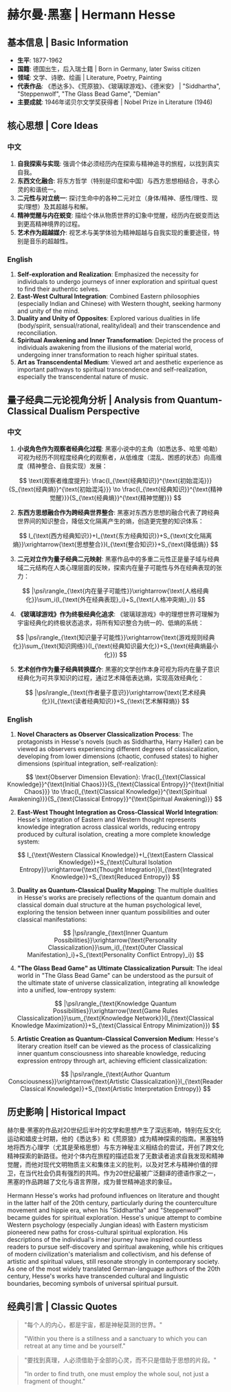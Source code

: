 # 赫尔曼·黑塞 | Hermann Hesse

## 基本信息 | Basic Information
- **生平**: 1877-1962
- **国籍**: 德国出生，后入瑞士籍 | Born in Germany, later Swiss citizen
- **领域**: 文学、诗歌、绘画 | Literature, Poetry, Painting
- **代表作品**: 《悉达多》、《荒原狼》、《玻璃球游戏》、《德米安》 | "Siddhartha", "Steppenwolf", "The Glass Bead Game", "Demian"
- **主要成就**: 1946年诺贝尔文学奖获得者 | Nobel Prize in Literature (1946)

## 核心思想 | Core Ideas

### 中文
1. **自我探索与实现**: 强调个体必须经历内在探索与精神追寻的旅程，以找到真实自我。
2. **东西文化融合**: 将东方哲学（特别是印度和中国）与西方思想相结合，寻求心灵的和谐统一。
3. **二元性与对立统一**: 探讨生命中的各种二元对立（身体/精神、感性/理性、现实/理想）及其超越与和解。
4. **精神觉醒与内在蜕变**: 描绘个体从物质世界的幻象中觉醒，经历内在蜕变而达到更高精神境界的过程。
5. **艺术作为超越媒介**: 视艺术与美学体验为精神超越与自我实现的重要途径，特别是音乐的超越性。

### English
1. **Self-exploration and Realization**: Emphasized the necessity for individuals to undergo journeys of inner exploration and spiritual quest to find their authentic selves.
2. **East-West Cultural Integration**: Combined Eastern philosophies (especially Indian and Chinese) with Western thought, seeking harmony and unity of the mind.
3. **Duality and Unity of Opposites**: Explored various dualities in life (body/spirit, sensual/rational, reality/ideal) and their transcendence and reconciliation.
4. **Spiritual Awakening and Inner Transformation**: Depicted the process of individuals awakening from the illusions of the material world, undergoing inner transformation to reach higher spiritual states.
5. **Art as Transcendental Medium**: Viewed art and aesthetic experience as important pathways to spiritual transcendence and self-realization, especially the transcendental nature of music.

## 量子经典二元论视角分析 | Analysis from Quantum-Classical Dualism Perspective

### 中文
1. **小说角色作为观察者经典化过程**: 黑塞小说中的主角（如悉达多、哈里·哈勒）可视为经历不同程度经典化的观察者，从低维度（混乱、困惑的状态）向高维度（精神整合、自我实现）发展：

$$
\text{观察者维度提升}: \frac{I_{\text{经典知识}}^{\text{初始混沌}}}{S_{\text{经典熵}}^{\text{初始混沌}}} \to \frac{I_{\text{经典知识}}^{\text{精神觉醒}}}{S_{\text{经典熵}}^{\text{精神觉醒}}}
$$

2. **东西方思想融合作为跨经典世界整合**: 黑塞对东西方思想的融合代表了跨经典世界间的知识整合，降低文化隔离产生的熵，创造更完整的知识体系：

$$
I_{\text{西方经典知识}}+I_{\text{东方经典知识}}+S_{\text{文化隔离熵}}\xrightarrow{\text{思想整合}}I_{\text{整合知识}}+S_{\text{降低熵}}
$$

3. **二元对立作为量子经典二元映射**: 黑塞作品中的多重二元性正是量子域与经典域二元结构在人类心理层面的反映，探索内在量子可能性与外在经典表现的张力：

$$
|\psi\rangle_{\text{内在量子可能性}}\xrightarrow{\text{人格经典化}}\sum_i(I_{\text{外在经典表现}_i}+S_{\text{人格冲突熵}_i})
$$

4. **《玻璃球游戏》作为终极经典化追求**: 《玻璃球游戏》中的理想世界可理解为宇宙经典化的终极状态追求，将所有知识整合为统一的、低熵的系统：

$$
|\psi\rangle_{\text{知识量子可能性}}\xrightarrow{\text{游戏规则经典化}}\sum_{\text{知识网络}}(I_{\text{经典知识最大化}}+S_{\text{经典熵最小化}})
$$

5. **艺术创作作为量子经典转换媒介**: 黑塞的文学创作本身可视为将内在量子意识经典化为可共享知识的过程，通过艺术降低表达熵，实现高效经典化：

$$
|\psi\rangle_{\text{作者量子意识}}\xrightarrow{\text{艺术经典化}}I_{\text{读者经典知识}}+S_{\text{艺术解释熵}}
$$

### English
1. **Novel Characters as Observer Classicalization Process**: The protagonists in Hesse's novels (such as Siddhartha, Harry Haller) can be viewed as observers experiencing different degrees of classicalization, developing from lower dimensions (chaotic, confused states) to higher dimensions (spiritual integration, self-realization):

$$
\text{Observer Dimension Elevation}: \frac{I_{\text{Classical Knowledge}}^{\text{Initial Chaos}}}{S_{\text{Classical Entropy}}^{\text{Initial Chaos}}} \to \frac{I_{\text{Classical Knowledge}}^{\text{Spiritual Awakening}}}{S_{\text{Classical Entropy}}^{\text{Spiritual Awakening}}}
$$

2. **East-West Thought Integration as Cross-Classical World Integration**: Hesse's integration of Eastern and Western thought represents knowledge integration across classical worlds, reducing entropy produced by cultural isolation, creating a more complete knowledge system:

$$
I_{\text{Western Classical Knowledge}}+I_{\text{Eastern Classical Knowledge}}+S_{\text{Cultural Isolation Entropy}}\xrightarrow{\text{Thought Integration}}I_{\text{Integrated Knowledge}}+S_{\text{Reduced Entropy}}
$$

3. **Duality as Quantum-Classical Duality Mapping**: The multiple dualities in Hesse's works are precisely reflections of the quantum domain and classical domain dual structure at the human psychological level, exploring the tension between inner quantum possibilities and outer classical manifestations:

$$
|\psi\rangle_{\text{Inner Quantum Possibilities}}\xrightarrow{\text{Personality Classicalization}}\sum_i(I_{\text{Outer Classical Manifestation}_i}+S_{\text{Personality Conflict Entropy}_i})
$$

4. **"The Glass Bead Game" as Ultimate Classicalization Pursuit**: The ideal world in "The Glass Bead Game" can be understood as the pursuit of the ultimate state of universe classicalization, integrating all knowledge into a unified, low-entropy system:

$$
|\psi\rangle_{\text{Knowledge Quantum Possibilities}}\xrightarrow{\text{Game Rules Classicalization}}\sum_{\text{Knowledge Network}}(I_{\text{Classical Knowledge Maximization}}+S_{\text{Classical Entropy Minimization}})
$$

5. **Artistic Creation as Quantum-Classical Conversion Medium**: Hesse's literary creation itself can be viewed as the process of classicalizing inner quantum consciousness into shareable knowledge, reducing expression entropy through art, achieving efficient classicalization:

$$
|\psi\rangle_{\text{Author Quantum Consciousness}}\xrightarrow{\text{Artistic Classicalization}}I_{\text{Reader Classical Knowledge}}+S_{\text{Artistic Interpretation Entropy}}
$$

## 历史影响 | Historical Impact
赫尔曼·黑塞的作品对20世纪后半叶的文学和思想产生了深远影响，特别在反文化运动和嬉皮士时期，他的《悉达多》和《荒原狼》成为精神探索的指南。黑塞独特地将西方心理学（尤其是荣格思想）与东方神秘主义相结合的尝试，开创了跨文化精神探索的新路径。他对个体内在旅程的描述启发了无数读者追求自我发现和精神觉醒，而他对现代文明物质主义和集体主义的批判，以及对艺术与精神价值的捍卫，在当代社会仍具有强烈的共鸣。作为20世纪最被广泛翻译的德语作家之一，黑塞的作品跨越了文化与语言界限，成为普世精神追求的象征。

Hermann Hesse's works had profound influences on literature and thought in the latter half of the 20th century, particularly during the counterculture movement and hippie era, when his "Siddhartha" and "Steppenwolf" became guides for spiritual exploration. Hesse's unique attempt to combine Western psychology (especially Jungian ideas) with Eastern mysticism pioneered new paths for cross-cultural spiritual exploration. His descriptions of the individual's inner journey have inspired countless readers to pursue self-discovery and spiritual awakening, while his critiques of modern civilization's materialism and collectivism, and his defense of artistic and spiritual values, still resonate strongly in contemporary society. As one of the most widely translated German-language authors of the 20th century, Hesse's works have transcended cultural and linguistic boundaries, becoming symbols of universal spiritual pursuit.

## 经典引言 | Classic Quotes
> "每个人的内心，都是宇宙，都是神秘莫测的世界。"
>
> "Within you there is a stillness and a sanctuary to which you can retreat at any time and be yourself."

> "要找到真理，人必须借助于全部的心灵，而不只是借助于思想的片段。"
>
> "In order to find truth, one must employ the whole soul, not just a fragment of thought."